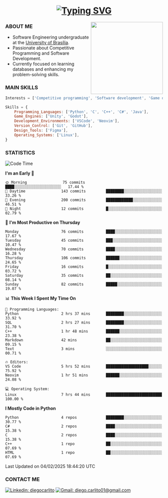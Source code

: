 <h1 align="center">
  <a href="https://git.io/typing-svg"><img src="https://readme-typing-svg.herokuapp.com?font=Special+Elite&size=35&duration=4000&pause=1000&color=20C20E&center=true&vCenter=true&width=500&height=70&lines=Hi%2C+I'm+Diego." alt="Typing SVG" /></a>
</h1>

<img align='right' src="https://media.giphy.com/media/VLzbEtlbwJUFljcRbf/giphy.gif?cid=790b7611db1hpcyxpht9vb2qapag4g251jevgml0ve3z438o&ep=v1_gifs_search&rid=giphy.gif&ct=g" width="230">

### ABOUT ME

- Software Engineering undergraduate at the [University of Brasília](http://www.unb.br).
- Passionate about Competitive Programming and Software Development.
- Currently focused on learning databases and enhancing my problem-solving skills.

### MAIN SKILLS

```javascript
Interests = ['Competitive programming', 'Software development', 'Game development', 'Artificial intelligence']

Skills = {
    Programming_Languages: ['Python', 'C', 'C++', 'C#', 'Java'],
    Game_Engines: ['Unity', 'Godot'],
    Development_Environments: ['VSCode', 'Neovim'],
    Version_Control: ['Git', 'GitHub'],
    Design_Tools: ['Figma'],
    Operating_Systems: ['Linux'],
}
```

### STATISTICS

<!--START_SECTION:waka-->
![Code Time](http://img.shields.io/badge/Code%20Time-47%20hrs%204%20mins-blue)

**I'm an Early 🐤** 

```text
🌞 Morning                75 commits          ████░░░░░░░░░░░░░░░░░░░░░   17.44 % 
🌆 Daytime                143 commits         ████████░░░░░░░░░░░░░░░░░   33.26 % 
🌃 Evening                200 commits         ████████████░░░░░░░░░░░░░   46.51 % 
🌙 Night                  12 commits          █░░░░░░░░░░░░░░░░░░░░░░░░   02.79 % 
```
📅 **I'm Most Productive on Thursday** 

```text
Monday                   76 commits          ████░░░░░░░░░░░░░░░░░░░░░   17.67 % 
Tuesday                  45 commits          ███░░░░░░░░░░░░░░░░░░░░░░   10.47 % 
Wednesday                70 commits          ████░░░░░░░░░░░░░░░░░░░░░   16.28 % 
Thursday                 106 commits         ██████░░░░░░░░░░░░░░░░░░░   24.65 % 
Friday                   16 commits          █░░░░░░░░░░░░░░░░░░░░░░░░   03.72 % 
Saturday                 35 commits          ██░░░░░░░░░░░░░░░░░░░░░░░   08.14 % 
Sunday                   82 commits          █████░░░░░░░░░░░░░░░░░░░░   19.07 % 
```


📊 **This Week I Spent My Time On** 

```text
💬 Programming Languages: 
Python                   2 hrs 37 mins       ████████░░░░░░░░░░░░░░░░░   33.92 % 
SQL                      2 hrs 27 mins       ████████░░░░░░░░░░░░░░░░░   31.70 % 
C++                      1 hr 48 mins        ██████░░░░░░░░░░░░░░░░░░░   23.38 % 
Markdown                 42 mins             ██░░░░░░░░░░░░░░░░░░░░░░░   09.15 % 
Text                     3 mins              ░░░░░░░░░░░░░░░░░░░░░░░░░   00.71 % 

🔥 Editors: 
VS Code                  5 hrs 52 mins       ███████████████████░░░░░░   75.92 % 
Neovim                   1 hr 51 mins        ██████░░░░░░░░░░░░░░░░░░░   24.08 % 

💻 Operating System: 
Linux                    7 hrs 44 mins       █████████████████████████   100.00 % 
```

**I Mostly Code in Python** 

```text
Python                   4 repos             ████████░░░░░░░░░░░░░░░░░   30.77 % 
C#                       2 repos             ████░░░░░░░░░░░░░░░░░░░░░   15.38 % 
C                        2 repos             ████░░░░░░░░░░░░░░░░░░░░░   15.38 % 
C++                      1 repo              ██░░░░░░░░░░░░░░░░░░░░░░░   07.69 % 
HTML                     1 repo              ██░░░░░░░░░░░░░░░░░░░░░░░   07.69 % 
```




 Last Updated on 04/02/2025 18:44:20 UTC
<!--END_SECTION:waka-->
### CONTACT ME

[![Linkedin: diegocarlito](https://img.shields.io/badge/-diegocarlito-blue?style=flat-square&logo=Linkedin&logoColor=white&link=https://www.linkedin.com/in/diegocarlito/)](https://www.linkedin.com/in/diegocarlito/)
[![Gmail: diego.carlito01@gmail.com](https://img.shields.io/badge/-diego.carlito01@gmail.com-c14438?style=flat-square&logo=Gmail&logoColor=white&link=mailto:diego.carlito01@gmail.com)](mailto:diego.carlito01@gmail.com)
